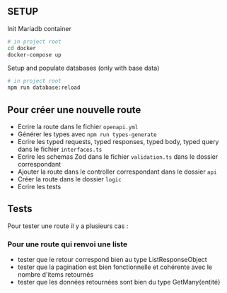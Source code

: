## SETUP

Init Mariadb container

```bash
# in project root
cd docker
docker-compose up
```

Setup and populate databases (only with base data)

```bash
# in project root
npm run database:reload
```


##  Pour créer une nouvelle route

- Ecrire la route dans le fichier ```openapi.yml```
- Générer les types avec ```npm run types-generate```
- Ecrire les typed requests, typed responses, typed body, typed query dans le fichier ```interfaces.ts```
- Ecrire les schemas Zod dans le fichier ```validation.ts``` dans le dossier correspondant
- Ajouter la route dans le controller correspondant dans le dossier ```api```
- Créer la route dans le dossier ```logic```
- Ecrire les tests

## Tests

Pour tester une route il y a plusieurs cas :

### Pour une route qui renvoi une liste

- tester que le retour correspond bien au type ListResponseObject
- tester que la pagination est bien fonctionnelle et cohérente avec le nombre d'items retournés
- tester que les données retournées sont bien du type GetMany{entité}